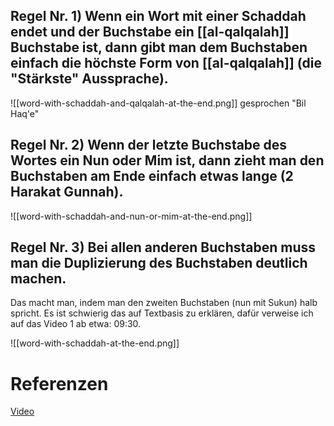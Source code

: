 ## Regel Nr. 1) Wenn ein Wort mit einer Schaddah endet und der Buchstabe ein [[al-qalqalah]] Buchstabe ist, dann gibt man dem Buchstaben einfach die höchste Form von [[al-qalqalah]] (die "Stärkste" Aussprache).

![[word-with-schaddah-and-qalqalah-at-the-end.png]]
gesprochen "Bil Haq'e"

## Regel Nr. 2) Wenn der letzte Buchstabe des Wortes ein Nun oder Mim ist, dann zieht man den Buchstaben am Ende einfach etwas lange (2 Harakat Gunnah).

![[word-with-schaddah-and-nun-or-mim-at-the-end.png]]

## Regel Nr. 3) Bei allen anderen Buchstaben muss man die Duplizierung des Buchstaben deutlich machen.
Das macht man, indem man den zweiten Buchstaben (nun mit Sukun) halb spricht. Es ist schwierig das auf Textbasis zu erklären, dafür verweise ich auf das Video 1 ab etwa: 09:30.

![[word-with-schaddah-at-the-end.png]]

# Referenzen
[Video](https://youtu.be/_344AVeWcQI)
